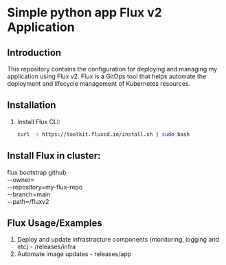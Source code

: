 # Simple python app Flux v2 Application

## Introduction

This repository contains the configuration for deploying and managing my application using Flux v2. Flux is a GitOps tool that helps automate the deployment and lifecycle management of Kubernetes resources.

## Installation

1. Install Flux CLI:

   ```bash
   curl -s https://toolkit.fluxcd.io/install.sh | sudo bash

## Install Flux in cluster:

flux bootstrap github \
  --owner=<your-github-username> \
  --repository=my-flux-repo \
  --branch=main \
  --path=/fluxv2

## Flux Usage/Examples

1. Deploy and update infrastracture components (monitoring, logging and etc) - /releases/infra
2. Automate image updates - releases/app
